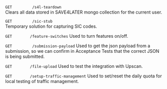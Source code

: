 `GET         /s4l-teardown`  
Clears all data stored in SAVE4LATER mongo collection for the current user.

`GET         /sic-stub`  
Temporary solution for capturing SIC codes.

`GET        /feature-switches`
Used to turn features on/off.

`GET         /submission-payload`
Used to get the json payload from a submission, so we can confirm in Acceptance Tests that the correct JSON is being submitted.

`GET        /file-upload`
Used to test the integration with Upscan.

`GET        /setup-traffic-management`
Used to set/reset the daily quota for local testing of traffic management.
